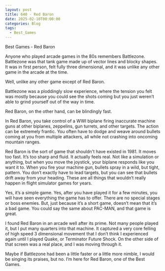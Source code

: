 ```yaml
---
layout: post
title: 640 - Red Baron
date: 2025-02-10T00:00:00
categories: Blog
tags:
  - Best_Games
---
```

Best Games - Red Baron

Anyone who played arcade games in the 80s remembers Battlezone. Battlezone was that tank game made up of vector lines and blocky shapes. It was in first person, felt fully three dimensional, and it was unlike any other game in the arcade at the time. 

Well, unlike any other game except of Red Baron.

Battlezone was a ploddingly slow experience, where the tension you felt was mostly because you could see the shots coming but you just weren’t able to grind yourself out of the way in time.

Red Baron, on the other hand, can be blindingly fast.

In Red Baron, you take control of a WWI biplane firing inaccurate machine guns at other biplanes, zeppelins, gun turrets, and other targets. The action can be extremely frantic. You often have to dodge and weave around bullets coming at you from multiple attackers, all while not crashing into oncoming mountain ranges.

Red Baron is the sort of game that shouldn't have existed in 1981. It moves too fast. It’s too sharp and fluid. It actually feels real. Not like a simulation or anything, but when you move the joystick, your biplane responds like you want it to. When you fire your machine gun, bullets spray in a wild, but tight, pattern. You don’t exactly have to lead targets, but you can see that bullets drift away from your heading. These are all things that wouldn’t really happen in flight simulator games for years. 

Yes, it’s a simple game. Yes, after you have played it for a few minutes, you will have seen everything the game has to offer. There are no special stages or boss enemies. But, just because it’s a short game, doesn’t mean that it’s a bad game. You could say the same about PAC-MAN, and that game is great.

I found Red Baron in an arcade well after its prime. Not many people played it, but I put many quarters into that machine. It captured a very core felling of high speed 3 dimensional movement that I don’t think I experienced again until I played Quake, or Terminator Future Shock. On the other side of that screen was a real place, and I was moving through it.

Maybe if Battlezone had been a little faster or a little more nimble, I would be singing its praises, but no. I’m here for Red Baron, one of the Best Games.